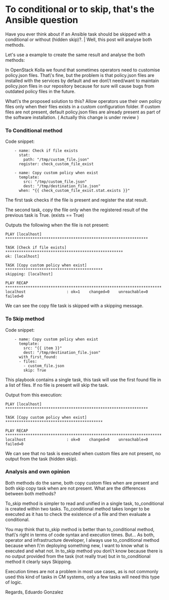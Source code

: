 # To conditional or to skip, that's the Ansible question

Have you ever think about if an Ansible task should be skipped with a conditional or without (hidden skip)?. | Well, this post will analyse both methods.

Let's use a example to create the same result and analyse the both methods:

In OpenStack Kolla we found that sometimes operators need to customise policy.json files. That\\'s fine, but the problem is that policy.json files are installed with the services by default and we don\\'t need/want to maintain policy.json files in our repository because for sure will cause bugs from outdated policy files in the future.

What\\'s the proposed solution to this? Allow operators use their own policy files only when their files exists in a custom configuration folder. If custom files are not present, default policy.json files are already present as part of the software installation. ( Actually this change is under review )

### To Conditional method

Code snippet:

```
    - name: Check if file exists
      stat:
        path: "/tmp/custom_file.json"
      register: check_custom_file_exist

    - name: Copy custom policy when exist
      template:
        src: "/tmp/custom_file.json"
        dest: "/tmp/destination_file.json"
      when: "{{ check_custom_file_exist.stat.exists }}"
```

The first task checks if the file is present and register the stat result.&#x20;

The second task, copy the file only when the registered result of the previous task is True. (exists == True)

Outputs the following when the file is not present:

```
PLAY [localhost] ***************************************************************

TASK [Check if file exists] ****************************************************
ok: [localhost]

TASK [Copy custom policy when exist] *******************************************
skipping: [localhost]

PLAY RECAP *********************************************************************
localhost                  : ok=1    changed=0    unreachable=0    failed=0  
```

We can see the copy file task is skipped with a skipping message.

### To Skip method

Code snippet:

```
    - name: Copy custom policy when exist
      template:
        src: "{{ item }}"
        dest: "/tmp/destination_file.json"
      with_first_found:
      - files:
        - custom_file.json
        skip: True
```

This playbook contains a single task, this task will use the first found file in a list of files. If no file is present will skip the task.

Output from this execution:

```
PLAY [localhost] ***************************************************************

TASK [Copy custom policy when exist] *******************************************

PLAY RECAP *********************************************************************
localhost                  : ok=0    changed=0    unreachable=0    failed=0 
```

We can see that no task is executed when custom files are not present, no output from the task (hidden skip).

### Analysis and own opinion

Both methods do the same, both copy custom files when are present and both skip copy task when are not present. What are the differences between both methods?

To\_skip method is simpler to read and unified in a single task, to\_conditional is created within two tasks. To\_conditional method takes longer to be executed as it has to check the existence of a file and then evaluate a conditional.

You may think that to\_skip method is better than to\_conditional method, that\\'s right in terms of code syntax and execution times. But... As both, operator and infrastructure developer, I always use to\_conditional method because when I\\'m deploying something new, I want to know what is executed and what not. In to\_skip method you don\\'t know because there is no output provided from the task (not really true) but in to\_conditional method it clearly says Skipping.

Execution times are not a problem in most use cases, as is not commonly used this kind of tasks in CM systems, only a few tasks will need this type of logic.

Regards, Eduardo Gonzalez

